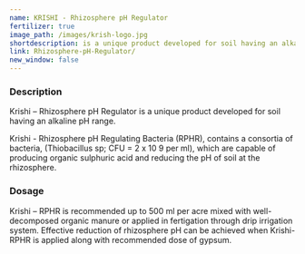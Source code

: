 ```yaml
---
name: KRISHI - Rhizosphere pH Regulator
fertilizer: true
image_path: /images/krish-logo.jpg
shortdescription: is a unique product developed for soil having an alkaline pH range.
link: Rhizosphere-pH-Regulator/
new_window: false
---
```

### Description
Krishi – Rhizosphere pH Regulator is a unique product developed for soil having an alkaline
pH range.

Krishi - Rhizosphere pH Regulating Bacteria (RPHR), contains a consortia of bacteria,
(Thiobacillus sp; CFU = 2 x 10 9 per ml), which are capable of producing organic sulphuric
acid and reducing the pH of soil at the rhizosphere.

### Dosage
Krishi – RPHR is recommended up to 500 ml per acre mixed with well-decomposed
organic manure or applied in fertigation through drip irrigation system. Effective reduction of
rhizosphere pH can be achieved when Krishi- RPHR is applied along with recommended
dose of gypsum.
